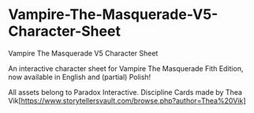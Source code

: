 # Vampire-The-Masquerade-V5-Character-Sheet
Vampire The Masquerade V5 Character Sheet

An interactive character sheet for Vampire The Masquerade Fith Edition, now available in English and (partial) Polish!

All assets belong to Paradox Interactive.
Discipline Cards made by Thea Vik[https://www.storytellersvault.com/browse.php?author=Thea%20Vik]
